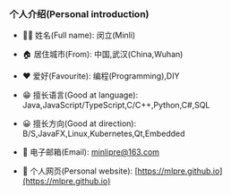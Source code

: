 ### 个人介绍(Personal introduction)

* 👨‍💻‍ 姓名(Full name): 闵立(Minli)

* 🏠 居住城市(From): 中国,武汉(China,Wuhan)

* ❤ 爱好(Favourite): 编程(Programming),DIY

* 😁 擅长语言(Good at language): Java,JavaScript/TypeScript,C/C++,Python,C#,SQL

* 😀 擅长方向(Good at direction): B/S,JavaFX,Linux,Kubernetes,Qt,Embedded

* 💬 电子邮箱(Email): minlipre@163.com

* 🔗 个人网页(Personal website): [https://mlpre.github.io](https://mlpre.github.io)
